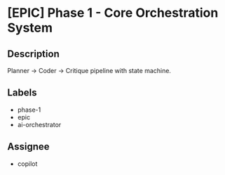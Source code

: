 # [EPIC] Phase 1 - Core Orchestration System

## Description
Planner → Coder → Critique pipeline with state machine.

## Labels
- phase-1
- epic
- ai-orchestrator

## Assignee
- copilot